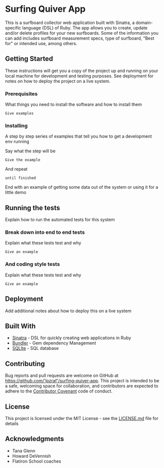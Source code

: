# Surfing Quiver App  

This is a surfboard collector web application built with Sinatra, a domain-specific language (DSL) of Ruby. The app allows you to create, update and/or delete profiles for your new surfboards. Some of the information you can add includes surfboard measurement specs, type of surfboard, "Best for" or intended use, among others.  

## Getting Started

These instructions will get you a copy of the project up and running on your local machine for development and testing purposes. See deployment for notes on how to deploy the project on a live system.

### Prerequisites

What things you need to install the software and how to install them

```
Give examples
```

### Installing

A step by step series of examples that tell you how to get a development env running

Say what the step will be

```
Give the example
```

And repeat

```
until finished
```

End with an example of getting some data out of the system or using it for a little demo

## Running the tests

Explain how to run the automated tests for this system

### Break down into end to end tests

Explain what these tests test and why

```
Give an example
```

### And coding style tests

Explain what these tests test and why

```
Give an example
```

## Deployment

Add additional notes about how to deploy this on a live system

## Built With

* [Sinatra](http://sinatrarb.com/) - DSL for quickly creating web applications in Ruby
* [Bundler](https://bundler.io/) - Gem dependency Management
* [SQLIte](https://www.sqlite.org/index.html) - SQL database

## Contributing

Bug reports and pull requests are welcome on GitHub at https://github.com/'lpzraf'/surfing-quiver-app. This project is intended to be a safe, welcoming space for collaboration, and contributors are expected to adhere to the [Contributor Covenant](http://contributor-covenant.org) code of conduct.

## License

This project is licensed under the MIT License - see the [LICENSE.md](LICENSE.md) file for details

## Acknowledgments

* Tana Glenn
* Howard DeVennish
* Flatiron School coaches
